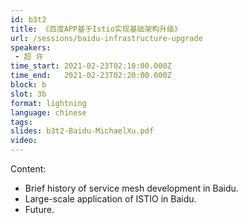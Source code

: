 ```yaml
---
id: b3t2
title: 《百度APP基于Istio实现基础架构升级》
url: /sessions/baidu-infrastructure-upgrade
speakers:
 - 超 许
time_start: 2021-02-23T02:10:00.000Z
time_end:   2021-02-23T02:20:00.000Z
block: b
slot: 3b
format: lightning
language: chinese
tags:
slides: b3t2-Baidu-MichaelXu.pdf
video:
---
```


Content:
 - Brief history of service mesh development in Baidu.
 - Large-scale application of ISTIO in Baidu.
 - Future.

